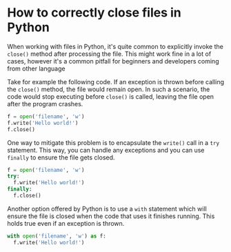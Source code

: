 # How to correctly close files in Python

When working with files in Python, it's quite common to explicitly invoke the `close()` method after processing the file. This might work fine in a lot of cases, however it's a common pitfall for beginners and developers coming from other language

Take for example the following code. If an exception is thrown before calling the `close()` method, the file would remain open. In such a scenario, the code would stop executing before `close()` is called, leaving the file open after the program crashes.

```py
f = open('filename', 'w')
f.write('Hello world!')
f.close()
```

One way to mitigate this problem is to encapsulate the `write()` call in a `try` statement. This way, you can handle any exceptions and you can use `finally` to ensure the file gets closed.

```py
f = open('filename', 'w')
try:
  f.write('Hello world!')
finally:
  f.close()
```

Another option offered by Python is to use a `with` statement which will ensure the file is closed when the code that uses it finishes running. This holds true even if an exception is thrown.

```py
with open('filename', 'w') as f:
  f.write('Hello world!')
```
